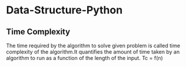 # Data-Structure-Python

## Time Complexity
The time required by the algorithm to solve given problem is called time complexity  of the algorithm.It quantifies the amount of time taken by an algorithm to run as a function of the length of the input. 
Tc = f(n) 

